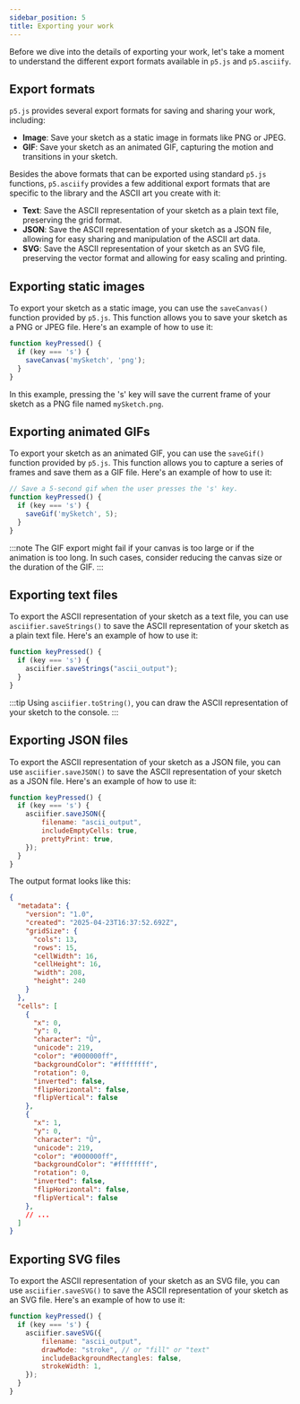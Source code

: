 ```yaml
---
sidebar_position: 5
title: Exporting your work
---
```


Before we dive into the details of exporting your work, let's take a moment to understand the different export formats available in `p5.js` and `p5.asciify`.

## Export formats

`p5.js` provides several export formats for saving and sharing your work, including:
- **Image**: Save your sketch as a static image in formats like PNG or JPEG.
- **GIF**: Save your sketch as an animated GIF, capturing the motion and transitions in your sketch.

Besides the above formats that can be exported using standard `p5.js` functions, `p5.asciify` provides a few additional export formats that are specific to the library and the ASCII art you create with it:
- **Text**: Save the ASCII representation of your sketch as a plain text file, preserving the grid format.
- **JSON**: Save the ASCII representation of your sketch as a JSON file, allowing for easy sharing and manipulation of the ASCII art data.
- **SVG**: Save the ASCII representation of your sketch as an SVG file, preserving the vector format and allowing for easy scaling and printing.

## Exporting static images

To export your sketch as a static image, you can use the `saveCanvas()` function provided by `p5.js`. This function allows you to save your sketch as a PNG or JPEG file. Here's an example of how to use it:

```javascript
function keyPressed() {
  if (key === 's') {
    saveCanvas('mySketch', 'png');
  }
}
```

In this example, pressing the 's' key will save the current frame of your sketch as a PNG file named `mySketch.png`.

## Exporting animated GIFs

To export your sketch as an animated GIF, you can use the `saveGif()` function provided by `p5.js`. This function allows you to capture a series of frames and save them as a GIF file. Here's an example of how to use it:

```javascript
// Save a 5-second gif when the user presses the 's' key.
function keyPressed() {
  if (key === 's') {
    saveGif('mySketch', 5);
  }
}
```

:::note
The GIF export might fail if your canvas is too large or if the animation is too long. In such cases, consider reducing the canvas size or the duration of the GIF.
:::

## Exporting text files

To export the ASCII representation of your sketch as a text file, you can use `asciifier.saveStrings()` to save the ASCII representation of your sketch as a plain text file. Here's an example of how to use it:

```javascript
function keyPressed() {
  if (key === 's') {
    asciifier.saveStrings("ascii_output");
  }
}
```

:::tip
Using `asciifier.toString()`, you can draw the ASCII representation of your sketch to the console.
:::

## Exporting JSON files

To export the ASCII representation of your sketch as a JSON file, you can use `asciifier.saveJSON()` to save the ASCII representation of your sketch as a JSON file. Here's an example of how to use it:

```javascript
function keyPressed() {
  if (key === 's') {
    asciifier.saveJSON({
        filename: "ascii_output",
        includeEmptyCells: true,
        prettyPrint: true,
    });
  }
}
```

The output format looks like this:

```json
{
  "metadata": {
    "version": "1.0",
    "created": "2025-04-23T16:37:52.692Z",
    "gridSize": {
      "cols": 13,
      "rows": 15,
      "cellWidth": 16,
      "cellHeight": 16,
      "width": 208,
      "height": 240
    }
  },
  "cells": [
    {
      "x": 0,
      "y": 0,
      "character": "Û",
      "unicode": 219,
      "color": "#000000ff",
      "backgroundColor": "#ffffffff",
      "rotation": 0,
      "inverted": false,
      "flipHorizontal": false,
      "flipVertical": false
    },
    {
      "x": 1,
      "y": 0,
      "character": "Û",
      "unicode": 219,
      "color": "#000000ff",
      "backgroundColor": "#ffffffff",
      "rotation": 0,
      "inverted": false,
      "flipHorizontal": false,
      "flipVertical": false
    },
    // ...
  ]
}
```

## Exporting SVG files

To export the ASCII representation of your sketch as an SVG file, you can use `asciifier.saveSVG()` to save the ASCII representation of your sketch as an SVG file. Here's an example of how to use it:

```javascript
function keyPressed() {
  if (key === 's') {
    asciifier.saveSVG({
        filename: "ascii_output",
        drawMode: "stroke", // or "fill" or "text"
        includeBackgroundRectangles: false,
        strokeWidth: 1,
    });
  }
}
```
